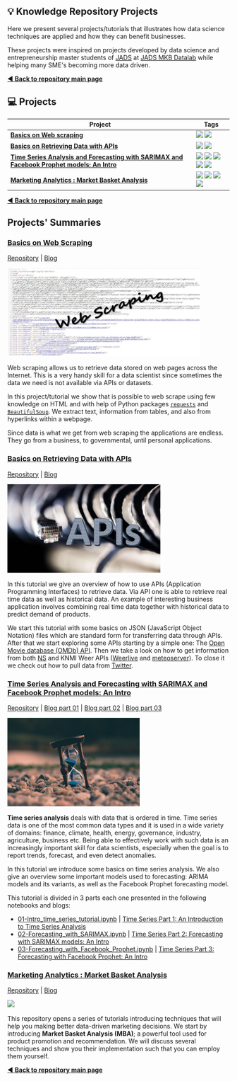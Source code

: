 ## :bulb: Knowledge Repository Projects

Here we present several projects/tutorials that illustrates how data science techniques are applied and how they can benefit businesses.

These projects were inspired on projects developed by data science and entrepreneurship master students of [JADS](https://www.jads.nl/) at [JADS MKB Datalab](https://jadsmkbdatalab.nl/) 
while helping many SME's becoming more data driven.

[:arrow_backward: **Back to repository main page**](https://github.com/MKB-Datalab/mkbdatalab_knowledge_repository_main)

## :computer: Projects
<!--ts-->

| Project | Tags |
| --- | --- |
| [**Basics on Web scraping**](https://github.com/MKB-Datalab/basics_web_scraping) | <img src="https://img.shields.io/badge/-Web%20Scraping -blueviolet"> <img src="https://img.shields.io/badge/-Python-blue"> |
| [**Basics on Retrieving Data with APIs**](https://github.com/MKB-Datalab/retrieving-data-with-apis) | <img src="https://img.shields.io/badge/-%20API -blueviolet"> <img src="https://img.shields.io/badge/-Python-blue"> |
| [**Time Series Analysis and Forecasting with SARIMAX and Facebook Prophet models: An Intro**](https://github.com/MKB-Datalab/time-series-analysis-with-SARIMAX-and-Prophet) | <img src="https://img.shields.io/badge/-%20Forecasting -yellow"> <img src="https://img.shields.io/badge/-%20ARIMA -yellow"> <img src="https://img.shields.io/badge/-%20statsmodel -yellowgreen"> <img src="https://img.shields.io/badge/-%20FacebookProphet -yellow">  <img src="https://img.shields.io/badge/-Python-blue"> |
| [**Marketing Analytics : Market Basket Analysis**](https://github.com/MKB-Datalab/marketing-analysis-part-1-market-basket-analysis) | <img src="https://img.shields.io/badge/-%20MarketingAnalytics -red"> <img src="https://img.shields.io/badge/-%20MarketBasketAnalysis -red"> <img src="https://img.shields.io/badge/-%20MLxtend -9cf"> <img src="https://img.shields.io/badge/-Python-blue"> |
    



[:arrow_backward: **Back to repository main page**](https://github.com/MKB-Datalab/mkbdatalab_knowledge_repository_main)

<!--te-->

## Projects' Summaries

<a name="basics-web-scraping"/></a>
###  [**Basics on Web Scraping**](https://github.com/MKB-Datalab/basics_web_scraping)
[Repository](https://github.com/MKB-Datalab/basics_web_scraping) | [Blog](https://jadsmkbdatalab.nl/web-scraping/)

<img src="https://github.com/MKB-Datalab/basics_web_scraping/blob/master/images/webpage_webscraping.JPG" height="200"/>

Web scraping allows us to retrieve data stored on web pages across the Internet. This is a very handy skill for a data scientist since sometimes 
the data we need is not available via APIs or datasets.

In this project/tutorial we show that is possible to web scrape using few knowledge on HTML and with help 
of Python packages [`requests`](https://requests.readthedocs.io/en/master/) and [`BeautifulSoup`](https://www.crummy.com/software/BeautifulSoup/bs4/doc/). We extract 
text, information from tables, and also from hyperlinks within a webpage.

Since data is what we get from web scraping the applications are endless. They go from a business, to governmental, until personal applications.  
	
<a name="retrieving-data-with-apis"/></a>
###  [**Basics on Retrieving Data with APIs**](https://github.com/MKB-Datalab/retrieving-data-with-apis)
[Repository](https://github.com/MKB-Datalab/retrieving-data-with-apis) | [Blog](https://jadsmkbdatalab.nl/retrieving-data-with-apis-an-intro/)

<img src="https://github.com/MKB-Datalab/retrieving-data-with-apis/blob/master/images/API_cover_Matthew_Henry_Burst.JPG" height="200"/>

In this tutorial we give an overview of how to use APIs (Application Programming Interfaces) to retrieve data. Via API one is able to retrieve real time 
data as well as historical data. An example of interesting business application involves combining real time data together with historical data to predict  demand of products.

We start this tutorial with some basics on JSON (JavaScript Object Notation) files which are standard form for transferring data through APIs. After that we start exploring 
some APIs starting by a simple one: The [Open Movie database (OMDb) API]( http://www.omdbapi.com/). Then we take a look on how to get information from both 
[NS]( https://apiportal.ns.nl/) and KNMI Weer APIs ([Weerlive]( https://weerlive.nl/delen.php) and [meteoserver]( https://meteoserver.nl/)).
To close it we check out how to pull data from [Twitter]( https://twitter.com/home?lang=en).
  
<a name="time-series-analysis-with-SARIMAX-and-Prophet"/></a>
###  [**Time Series Analysis and Forecasting with SARIMAX and Facebook Prophet models: An Intro**](https://github.com/MKB-Datalab/time-series-analysis-with-SARIMAX-and-Prophet)
[Repository](https://github.com/MKB-Datalab/time-series-analysis-with-SARIMAX-and-Prophet) | [Blog part 01](https://jadsmkbdatalab.nl/an-introduction-to-time-series-analysis/) | [Blog part 02](https://jadsmkbdatalab.nl/forecasting-with-sarimax-models/) | [Blog part 03](https://jadsmkbdatalab.nl/forecasting-with-facebook-prophet-models-an-intro/)

<img src="https://github.com/MKB-Datalab/time-series-analysis-with-SARIMAX-and-Prophet/blob/master/images/aron-visuals-BXOXnQ26B7o-unsplash.jpg" height="200"/>

**Time series analysis** deals with data that is ordered in time. Time series data is one of the most common data types and it is used in a wide variety of domains: finance, climate, health, energy, governance, industry, agriculture, business etc. Being able to effectively work with such data is an increasingly important skill for data scientists, especially when the goal is to report trends, forecast, and even detect anomalies.

In this tutorial we introduce some basics on time series analysis. We also give an overview some important models used to forecasting: ARIMA models and its variants, as well as the Facebook Prophet forecasting model.

This tutorial is divided in 3 parts each one presented in the following notebooks and blogs:

* [01-Intro_time_series_tutorial.ipynb](https://github.com/MKB-Datalab/time-series-analysis-with-SARIMAX-and-Prophet/blob/master/notebooks/01-Intro_time_series_tutorial.ipynb) | [Time Series Part 1: An Introduction to Time Series Analysis](https://jadsmkbdatalab.nl/an-introduction-to-time-series-analysis/)
* [02-Forecasting_with_SARIMAX.ipynb](https://github.com/MKB-Datalab/time-series-analysis-with-SARIMAX-and-Prophet/blob/master/notebooks/02-Forecasting_with_SARIMAX.ipynb) | [Time Series Part 2: Forecasting with SARIMAX models: An Intro](https://jadsmkbdatalab.nl/forecasting-with-sarimax-models/)
* [03-Forecasting_with_Facebook_Prophet.ipynb](https://github.com/MKB-Datalab/time-series-analysis-with-SARIMAX-and-Prophet/blob/master/notebooks/03-Forecasting_with_Facebook_Prophet.ipynb) | [Time Series Part 3: Forecasting with Facebook Prophet: An Intro](https://jadsmkbdatalab.nl/forecasting-with-facebook-prophet-models-an-intro/)

<a name="marketing-analysis-part-1-market-basket-analysis"/></a>
###  [**Marketing Analytics : Market Basket Analysis**](https://github.com/MKB-Datalab/marketing-analysis-part-1-market-basket-analysis)
[Repository](https://github.com/MKB-Datalab/marketing-analysis-part-1-market-basket-analysis) | [Blog](https://jadsmkbdatalab.nl/marketing-analytics-part-1-market-basket-analysis/)

<img src="https://github.com/MKB-Datalab/marketing-analysis-part-1-market-basket-analysis/blob/master/images/dave-goudreau-0uH7NLMaMtQ-unsplash_modified.jpg" height="200"/>

This repository opens a series of tutorials introducing techniques that will help you making better data-driven marketing decisions.
We start by introducing **Market Basket Analysis (MBA)**; a powerful tool used for product promotion and recommendation.
We will discuss several techniques and show you their implementation such that you can employ them yourself.


[:arrow_backward: **Back to repository main page**](https://github.com/MKB-Datalab/mkbdatalab_knowledge_repository_main)



<!--- ADD ANOTHER PROJECT THE SAME AS ABOVE --->

